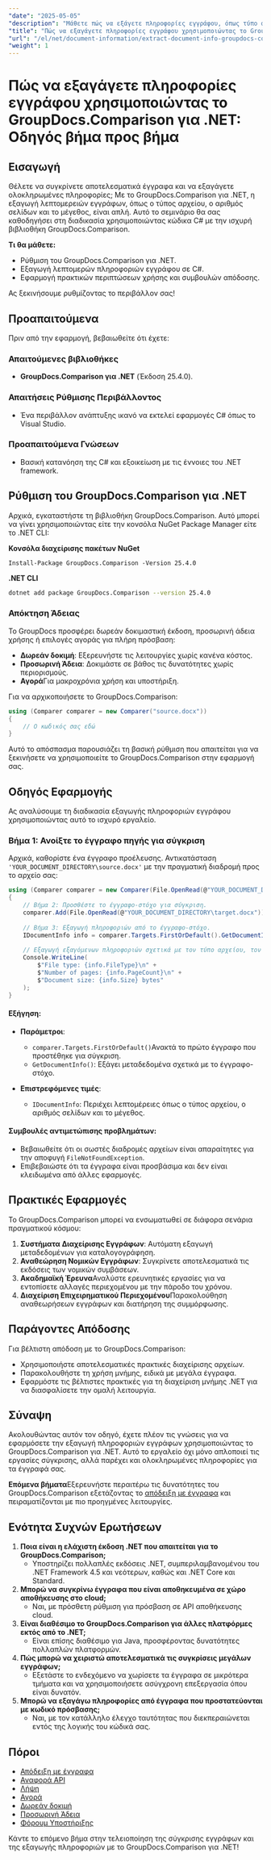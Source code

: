 ```yaml
---
"date": "2025-05-05"
"description": "Μάθετε πώς να εξάγετε πληροφορίες εγγράφου, όπως τύπο αρχείου, αριθμό σελίδων και μέγεθος, χρησιμοποιώντας το GroupDocs.Comparison για .NET με αυτό το λεπτομερές σεμινάριο C#."
"title": "Πώς να εξαγάγετε πληροφορίες εγγράφου χρησιμοποιώντας το GroupDocs.Comparison για .NET™; Ένας πλήρης οδηγός"
"url": "/el/net/document-information/extract-document-info-groupdocs-comparison-net/"
"weight": 1
---
```


# Πώς να εξαγάγετε πληροφορίες εγγράφου χρησιμοποιώντας το GroupDocs.Comparison για .NET: Οδηγός βήμα προς βήμα

## Εισαγωγή

Θέλετε να συγκρίνετε αποτελεσματικά έγγραφα και να εξαγάγετε ολοκληρωμένες πληροφορίες; Με το GroupDocs.Comparison για .NET, η εξαγωγή λεπτομερειών εγγράφων, όπως ο τύπος αρχείου, ο αριθμός σελίδων και το μέγεθος, είναι απλή. Αυτό το σεμινάριο θα σας καθοδηγήσει στη διαδικασία χρησιμοποιώντας κώδικα C# με την ισχυρή βιβλιοθήκη GroupDocs.Comparison.

**Τι θα μάθετε:**
- Ρύθμιση του GroupDocs.Comparison για .NET.
- Εξαγωγή λεπτομερών πληροφοριών εγγράφου σε C#.
- Εφαρμογή πρακτικών περιπτώσεων χρήσης και συμβουλών απόδοσης.

Ας ξεκινήσουμε ρυθμίζοντας το περιβάλλον σας!

## Προαπαιτούμενα

Πριν από την εφαρμογή, βεβαιωθείτε ότι έχετε:

### Απαιτούμενες βιβλιοθήκες
- **GroupDocs.Comparison για .NET** (Έκδοση 25.4.0).

### Απαιτήσεις Ρύθμισης Περιβάλλοντος
- Ένα περιβάλλον ανάπτυξης ικανό να εκτελεί εφαρμογές C# όπως το Visual Studio.

### Προαπαιτούμενα Γνώσεων
- Βασική κατανόηση της C# και εξοικείωση με τις έννοιες του .NET framework.

## Ρύθμιση του GroupDocs.Comparison για .NET

Αρχικά, εγκαταστήστε τη βιβλιοθήκη GroupDocs.Comparison. Αυτό μπορεί να γίνει χρησιμοποιώντας είτε την κονσόλα NuGet Package Manager είτε το .NET CLI:

**Κονσόλα διαχείρισης πακέτων NuGet**
```plaintext
Install-Package GroupDocs.Comparison -Version 25.4.0
```

**\.NET CLI**
```bash
dotnet add package GroupDocs.Comparison --version 25.4.0
```

### Απόκτηση Άδειας
Το GroupDocs προσφέρει δωρεάν δοκιμαστική έκδοση, προσωρινή άδεια χρήσης ή επιλογές αγοράς για πλήρη πρόσβαση:
- **Δωρεάν δοκιμή**: Εξερευνήστε τις λειτουργίες χωρίς κανένα κόστος.
- **Προσωρινή Άδεια**: Δοκιμάστε σε βάθος τις δυνατότητες χωρίς περιορισμούς.
- **Αγορά**Για μακροχρόνια χρήση και υποστήριξη.

Για να αρχικοποιήσετε το GroupDocs.Comparison:
```csharp
using (Comparer comparer = new Comparer("source.docx"))
{
    // Ο κωδικός σας εδώ
}
```
Αυτό το απόσπασμα παρουσιάζει τη βασική ρύθμιση που απαιτείται για να ξεκινήσετε να χρησιμοποιείτε το GroupDocs.Comparison στην εφαρμογή σας.

## Οδηγός Εφαρμογής

Ας αναλύσουμε τη διαδικασία εξαγωγής πληροφοριών εγγράφου χρησιμοποιώντας αυτό το ισχυρό εργαλείο.

### Βήμα 1: Ανοίξτε το έγγραφο πηγής για σύγκριση

Αρχικά, καθορίστε ένα έγγραφο προέλευσης. Αντικατάσταση `'YOUR_DOCUMENT_DIRECTORY\source.docx'` με την πραγματική διαδρομή προς το αρχείο σας:
```csharp
using (Comparer comparer = new Comparer(File.OpenRead(@"YOUR_DOCUMENT_DIRECTORY\source.docx")))
{
    // Βήμα 2: Προσθέστε το έγγραφο-στόχο για σύγκριση.
    comparer.Add(File.OpenRead(@"YOUR_DOCUMENT_DIRECTORY\target.docx"));
    
    // Βήμα 3: Εξαγωγή πληροφοριών από το έγγραφο-στόχο.
    IDocumentInfo info = comparer.Targets.FirstOrDefault().GetDocumentInfo();
    
    // Εξαγωγή εξαγόμενων πληροφοριών σχετικά με τον τύπο αρχείου, τον αριθμό σελίδων και το μέγεθος σε byte
    Console.WriteLine(
        $"File type: {info.FileType}\n" +
        $"Number of pages: {info.PageCount}\n" +
        $"Document size: {info.Size} bytes"
    );
}
```
#### Εξήγηση:
- **Παράμετροι**:
  - `comparer.Targets.FirstOrDefault()`Ανακτά το πρώτο έγγραφο που προστέθηκε για σύγκριση.
  - `GetDocumentInfo()`: Εξάγει μεταδεδομένα σχετικά με το έγγραφο-στόχο.

- **Επιστρεφόμενες τιμές**: 
  - `IDocumentInfo`: Περιέχει λεπτομέρειες όπως ο τύπος αρχείου, ο αριθμός σελίδων και το μέγεθος.

#### Συμβουλές αντιμετώπισης προβλημάτων:
- Βεβαιωθείτε ότι οι σωστές διαδρομές αρχείων είναι απαραίτητες για την αποφυγή `FileNotFoundException`.
- Επιβεβαιώστε ότι τα έγγραφα είναι προσβάσιμα και δεν είναι κλειδωμένα από άλλες εφαρμογές.

## Πρακτικές Εφαρμογές

Το GroupDocs.Comparison μπορεί να ενσωματωθεί σε διάφορα σενάρια πραγματικού κόσμου:
1. **Συστήματα Διαχείρισης Εγγράφων**: Αυτόματη εξαγωγή μεταδεδομένων για καταλογογράφηση.
2. **Αναθεώρηση Νομικών Εγγράφων**: Συγκρίνετε αποτελεσματικά τις εκδόσεις των νομικών συμβάσεων.
3. **Ακαδημαϊκή Έρευνα**Αναλύστε ερευνητικές εργασίες για να εντοπίσετε αλλαγές περιεχομένου με την πάροδο του χρόνου.
4. **Διαχείριση Επιχειρηματικού Περιεχομένου**Παρακολούθηση αναθεωρήσεων εγγράφων και διατήρηση της συμμόρφωσης.

## Παράγοντες Απόδοσης

Για βέλτιστη απόδοση με το GroupDocs.Comparison:
- Χρησιμοποιήστε αποτελεσματικές πρακτικές διαχείρισης αρχείων.
- Παρακολουθήστε τη χρήση μνήμης, ειδικά με μεγάλα έγγραφα.
- Εφαρμόστε τις βέλτιστες πρακτικές για τη διαχείριση μνήμης .NET για να διασφαλίσετε την ομαλή λειτουργία.

## Σύναψη

Ακολουθώντας αυτόν τον οδηγό, έχετε πλέον τις γνώσεις για να εφαρμόσετε την εξαγωγή πληροφοριών εγγράφων χρησιμοποιώντας το GroupDocs.Comparison για .NET. Αυτό το εργαλείο όχι μόνο απλοποιεί τις εργασίες σύγκρισης, αλλά παρέχει και ολοκληρωμένες πληροφορίες για τα έγγραφά σας.

**Επόμενα βήματα**Εξερευνήστε περαιτέρω τις δυνατότητες του GroupDocs.Comparison εξετάζοντας το [απόδειξη με έγγραφα](https://docs.groupdocs.com/comparison/net/) και πειραματίζονται με πιο προηγμένες λειτουργίες.

## Ενότητα Συχνών Ερωτήσεων

1. **Ποια είναι η ελάχιστη έκδοση .NET που απαιτείται για το GroupDocs.Comparison;**
   - Υποστηρίζει πολλαπλές εκδόσεις .NET, συμπεριλαμβανομένου του .NET Framework 4.5 και νεότερων, καθώς και .NET Core και Standard.
2. **Μπορώ να συγκρίνω έγγραφα που είναι αποθηκευμένα σε χώρο αποθήκευσης στο cloud;**
   - Ναι, με πρόσθετη ρύθμιση για πρόσβαση σε API αποθήκευσης cloud.
3. **Είναι διαθέσιμο το GroupDocs.Comparison για άλλες πλατφόρμες εκτός από το .NET;**
   - Είναι επίσης διαθέσιμο για Java, προσφέροντας δυνατότητες πολλαπλών πλατφορμών.
4. **Πώς μπορώ να χειριστώ αποτελεσματικά τις συγκρίσεις μεγάλων εγγράφων;**
   - Εξετάστε το ενδεχόμενο να χωρίσετε τα έγγραφα σε μικρότερα τμήματα και να χρησιμοποιήσετε ασύγχρονη επεξεργασία όπου είναι δυνατόν.
5. **Μπορώ να εξαγάγω πληροφορίες από έγγραφα που προστατεύονται με κωδικό πρόσβασης;**
   - Ναι, με τον κατάλληλο έλεγχο ταυτότητας που διεκπεραιώνεται εντός της λογικής του κώδικά σας.

## Πόροι

- [Απόδειξη με έγγραφα](https://docs.groupdocs.com/comparison/net/)
- [Αναφορά API](https://reference.groupdocs.com/comparison/net/)
- [Λήψη](https://releases.groupdocs.com/comparison/net/)
- [Αγορά](https://purchase.groupdocs.com/buy)
- [Δωρεάν δοκιμή](https://releases.groupdocs.com/comparison/net/)
- [Προσωρινή Άδεια](https://purchase.groupdocs.com/temporary-license/)
- [Φόρουμ Υποστήριξης](https://forum.groupdocs.com/c/comparison/)

Κάντε το επόμενο βήμα στην τελειοποίηση της σύγκρισης εγγράφων και της εξαγωγής πληροφοριών με το GroupDocs.Comparison για .NET!